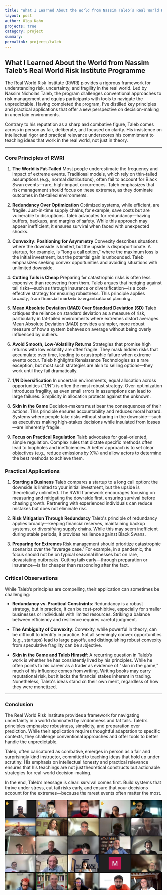 ```yaml
---
title: "What I Learned About the World from Nassim Taleb’s Real World Risk Institute Programme"
layout: post
author: Olga Kahn
projects: true
category: project
summary:
permalink: projects/taleb
---
```


## What I Learned About the World from Nassim Taleb’s Real World Risk Institute Programme

The Real World Risk Institute (RWRI) provides a rigorous framework for understanding risk, uncertainty, and fragility in the real world. Led by Nassim Nicholas Taleb, the program challenges conventional approaches to risk management and equips participants with tools to navigate the unpredictable. Having completed the program, I’ve distilled key principles and practical applications that offer a new perspective on decision-making in uncertain environments.

Contrary to his reputation as a sharp and combative figure, Taleb comes across in person as fair, deliberate, and focused on clarity. His insistence on intellectual rigor and practical relevance underscores his commitment to teaching ideas that work in the real world, not just in theory.

---

### **Core Principles of RWRI**

1. **The World is Fat-Tailed**
   Most people underestimate the frequency and impact of extreme events. Traditional models, which rely on thin-tailed assumptions (e.g., normal distributions), often fail to account for Black Swan events—rare, high-impact occurrences. Taleb emphasizes that risk management should focus on these extremes, as they dominate outcomes in fat-tailed environments.

2. **Redundancy Over Optimization**
   Optimized systems, while efficient, are fragile. Just-in-time supply chains, for example, save costs but are vulnerable to disruptions. Taleb advocates for redundancy—having buffers, backups, and margins of safety. While this approach may appear inefficient, it ensures survival when faced with unexpected shocks.

3. **Convexity: Positioning for Asymmetry**
   Convexity describes situations where the downside is limited, but the upside is disproportionate. A startup, for example, is "long a call option," where the maximum loss is the initial investment, but the potential gain is unbounded. Taleb emphasizes seeking convex opportunities and avoiding situations with unlimited downside.

4. **Cutting Tails is Cheap**
   Preparing for catastrophic risks is often less expensive than recovering from them. Taleb argues that hedging against tail risks—such as through insurance or diversification—is a cost-effective strategy for ensuring robustness. This principle applies broadly, from financial markets to organizational planning.

5. **Mean Absolute Deviation (MAD) Over Standard Deviation (SD)**
   Taleb critiques the reliance on standard deviation as a measure of risk, particularly in fat-tailed environments where extremes distort averages. Mean Absolute Deviation (MAD) provides a simpler, more robust measure of how a system behaves on average without being overly influenced by outliers.

6. **Avoid Smooth, Low-Volatility Returns**
   Strategies that promise high returns with low volatility are often fragile. They mask hidden risks that accumulate over time, leading to catastrophic failure when extreme events occur. Taleb highlights Renaissance Technologies as a rare exception, but most such strategies are akin to selling options—they work until they fail dramatically.

7. **1/N Diversification**
   In uncertain environments, equal allocation across opportunities ("1/N") is often the most robust strategy. Over-optimization introduces fragility, as even small errors in assumptions can lead to large failures. Simplicity in allocation protects against the unknown.

8. **Skin in the Game**
   Decision-makers must bear the consequences of their actions. This principle ensures accountability and reduces moral hazard. Systems where people take risks without sharing in the downside—such as executives making high-stakes decisions while insulated from losses—are inherently fragile.

9. **Focus on Practical Regulation**
   Taleb advocates for goal-oriented, simple regulation. Complex rules that dictate specific methods often lead to loopholes and inefficiencies. A better approach is to set clear objectives (e.g., reduce emissions by X%) and allow actors to determine the best methods to achieve them.

### **Practical Applications**

1. **Starting a Business**
   Taleb compares a startup to a long call option: the downside is limited to your initial investment, but the upside is theoretically unlimited. The RWRI framework encourages focusing on measuring and mitigating the downside first, ensuring survival before chasing growth. Partnering with experienced individuals can reduce mistakes but does not eliminate risk.

2. **Risk Mitigation Through Redundancy**
   Taleb's principle of redundancy applies broadly—keeping financial reserves, maintaining backup systems, or diversifying supply chains. While this may seem inefficient during stable periods, it provides resilience against Black Swans.

3. **Preparing for Extremes**
   Risk management should prioritize catastrophic scenarios over the "average case." For example, in a pandemic, the focus should not be on typical seasonal illnesses but on rare, devastating outbreaks. Cutting tails early—through preparation or insurance—is far cheaper than responding after the fact.

### **Critical Observations**

While Taleb’s principles are compelling, their application can sometimes be challenging:

- **Redundancy vs. Practical Constraints**: Redundancy is a robust strategy, but in practice, it can be cost-prohibitive, especially for smaller businesses or individuals with limited resources. Striking a balance between efficiency and resilience requires careful judgment.
  
- **The Ambiguity of Convexity**: Convexity, while powerful in theory, can be difficult to identify in practice. Not all seemingly convex opportunities (e.g., startups) lead to large payoffs, and distinguishing robust convexity from speculative fragility can be subjective.

- **Skin in the Game and Taleb Himself**: A recurring question in Taleb’s work is whether he has consistently lived by his principles. While he often points to his career as a trader as evidence of "skin in the game," much of his influence comes from writing. Writing books may carry reputational risk, but it lacks the financial stakes inherent in trading. Nonetheless, Taleb's ideas stand on their own merit, regardless of how they were monetized.

---

### **Conclusion**

The Real World Risk Institute provides a framework for navigating uncertainty in a world dominated by randomness and fat tails. Taleb’s principles emphasize robustness, simplicity, and preparation over prediction. While their application requires thoughtful adaptation to specific contexts, they challenge conventional approaches and offer tools to better handle the unpredictable.

Taleb, often caricatured as combative, emerges in person as a fair and surprisingly kind instructor, committed to teaching ideas that hold up under scrutiny. His emphasis on intellectual honesty and practical relevance ensures that his teachings are not just theoretical constructs but actionable strategies for real-world decision-making.

In the end, Taleb’s message is clear: survival comes first. Build systems that thrive under stress, cut tail risks early, and ensure that your decisions account for the extremes—because the rarest events often matter the most.

![jpeg](/assets/images/posts/taleb-wolfram-rwri.jpeg)
